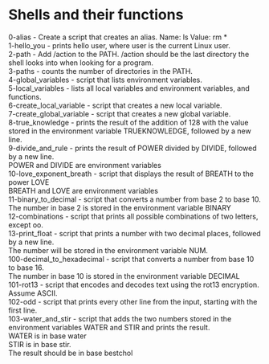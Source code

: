 <h1>Shells and their functions</h1>
<p>
0-alias - Create a script that creates an alias. Name: ls Value: rm *<br>
1-hello_you -  prints hello user, where user is the current Linux user.<br>
2-path - Add /action to the PATH. /action should be the last directory the shell looks into when looking for a program.<br>
3-paths - counts the number of directories in the PATH.<br>
4-global_variables - script that lists environment variables.<br>
5-local_variables -  lists all local variables and environment variables, and functions.<br>
6-create_local_variable - script that creates a new local variable.<br>
7-create_global_variable - script that creates a new global variable.<br>
8-true_knowledge - prints the result of the addition of 128 with the value stored in the environment variable TRUEKNOWLEDGE, followed by a new line.<br>
9-divide_and_rule - prints the result of POWER divided by DIVIDE, followed by a new line.<br>
POWER and DIVIDE are environment variables<br>
10-love_exponent_breath - script that displays the result of BREATH to the power LOVE<br>
BREATH and LOVE are environment variables<br>
11-binary_to_decimal - script that converts a number from base 2 to base 10.<br>
The number in base 2 is stored in the environment variable BINARY<br>
12-combinations -  script that prints all possible combinations of two letters, except oo.<br>
13-print_float - script that prints a number with two decimal places, followed by a new line.<br>
The number will be stored in the environment variable NUM.<br>
100-decimal_to_hexadecimal - script that converts a number from base 10 to base 16.<br>
The number in base 10 is stored in the environment variable DECIMAL<br>
101-rot13 - script that encodes and decodes text using the rot13 encryption. Assume ASCII.<br>
102-odd -  script that prints every other line from the input, starting with the first line.<br>
103-water_and_stir -  script that adds the two numbers stored in the environment variables WATER and STIR and prints the result.<br>
WATER is in base water<br>
STIR is in base stir.<br>
The result should be in base bestchol<br>
</p>